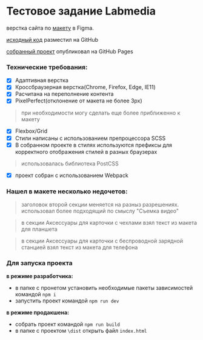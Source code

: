 # Тестовое задание Labmedia 

верстка сайта по [макету](https://www.figma.com/file/GspxVH8DVwrF3KxiJCRrXQ/Eldorado_job?node-id=0%3A1&viewport=0%2C0%2C1) в Figma.

[исходный код](https://github.com/SeninAndrey/labmedia) разместил на GitHub

[собранный проект](https://seninandrey.github.io/labmedia/) опубликовал на GitHub Pages

 ### Технические требования:

 - [x] Адаптивная верстка
 - [x] Кроссбраузерная верстка(Chrome, Firefox, Edge, IE11)
 - [x] Расчитана на переполнение контента
 - [x] PixelPerfect(отклонение от макета не более 3px) 
  > при необходимости могу сделать еще более приближенно к макету
 - [x] Flexbox/Grid
 - [x] Стили написаны с использованием препроцессора SCSS
 - [x] В собранном проекте в стилях используются префиксы для корректного отображения стилей в разных браузерах
  > использовалась библиотека PostCSS
 - [x] проект собран с использованием Webpack


### Нашел в макете несколько недочетов:

> заголовок второй секции меняется на разныз разрешениях. использовал более подходящий по смыслу "Съемка видео"

> в секции Аксессуары для карточки с чехлами взял текст из макета для планшета

> в секции Аксессуары для карточки с беспроводной зарядной станцией взял текст из макета для телефона

### Для запуска проекта

**в режиме разработчика:**

 - в папке с пронетом установить необходимые пакеты зависимостей командой `npm i`
 - запустить проект командой `npm run dev`

 **в режиме продакшена:**

 - собрать проект командой `npm run build`
 - в папке с проектом `\dist` открыть файл `index.html`